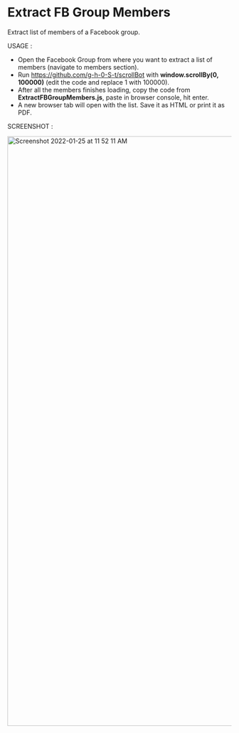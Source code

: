 # Extract FB Group Members
Extract list of members of a Facebook group.

USAGE :  
 - Open the Facebook Group from where you want to extract a list of members (navigate to members section).
 - Run https://github.com/g-h-0-S-t/scrollBot with **window.scrollBy(0, 100000)** (edit the code and replace 1 with 100000).
 - After all the members finishes loading, copy the code from **ExtractFBGroupMembers.js**, paste in browser console, hit enter.
 - A new browser tab will open with the list. Save it as HTML or print it as PDF.

SCREENSHOT :  

<img width="1327" alt="Screenshot 2022-01-25 at 11 52 11 AM" src="https://user-images.githubusercontent.com/6196046/150922588-1fa7d696-3b0e-4463-a116-8b31e33bb87c.png">
